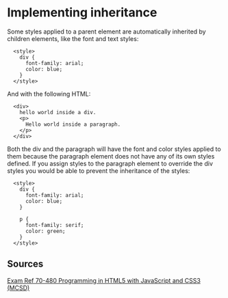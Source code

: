 # Implementing inheritance

Some styles applied to a parent element are automatically inherited by children elements, like the font and text styles:

```
  <style>
    div {
      font-family: arial;
      color: blue;
    }
  </style>
```

And with the following HTML:

```
  <div>
    hello world inside a div.
    <p>
      Hello world inside a paragraph.
    </p>
  </div>
```

Both the div and the paragraph will have the font and color styles applied to them because the paragraph element does not have any of its own styles defined. If you assign styles to the paragraph element to override the div styles you would be able to prevent the inheritance of the styles:

```
  <style>
    div {
      font-family: arial;
      color: blue;
    }

    p {
      font-family: serif;
      color: green;
    }
  </style>
```

## Sources

[Exam Ref 70-480 Programming in HTML5 with JavaScript and CSS3 (MCSD)](https://www.microsoft.com/en-us/p/exam-ref-70-480-programming-in-html5-with-javascript-and-css3-mcsd/fgqpf3h0qll7?activetab=pivot%3aoverviewtab)
